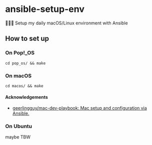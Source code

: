 # ansible-setup-env

🧑🏻‍💻 Setup my daily macOS/Linux environment with Ansible

## How to set up

### On Pop!_OS

```shell
cd pop_os/ && make
```

### On macOS

```shell
cd macos/ && make
```

#### Acknowledgements

- [geerlingguy/mac-dev-playbook: Mac setup and configuration via Ansible.](https://github.com/geerlingguy/mac-dev-playbook)

### On Ubuntu

maybe TBW
